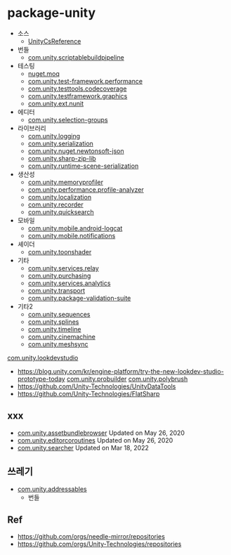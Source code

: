 # package-unity

- 소스
  - [UnityCsReference](https://github.com/needle-mirror/UnityCsReference)
- 번들
  - [com.unity.scriptablebuildpipeline](https://github.com/needle-mirror/com.unity.scriptablebuildpipeline)
- 테스팅
  - [nuget.moq](https://github.com/needle-mirror/nuget.moq)
  - [com.unity.test-framework.performance](https://github.com/needle-mirror/com.unity.test-framework.performance)
  - [com.unity.testtools.codecoverage](https://github.com/needle-mirror/com.unity.testtools.codecoverage)
  - [com.unity.testframework.graphics](https://github.com/needle-mirror/com.unity.testframework.graphics)
  - [com.unity.ext.nunit](https://github.com/needle-mirror/com.unity.ext.nunit)
- 에디터
  - [com.unity.selection-groups](https://github.com/needle-mirror/com.unity.selection-groups)
- 라이브러리
  - [com.unity.logging](https://github.com/needle-mirror/com.unity.logging)
  - [com.unity.serialization](https://github.com/needle-mirror/com.unity.serialization)
  - [com.unity.nuget.newtonsoft-json](https://github.com/needle-mirror/com.unity.nuget.newtonsoft-json)
  - [com.unity.sharp-zip-lib](https://github.com/needle-mirror/com.unity.sharp-zip-lib)
  - [com.unity.runtime-scene-serialization](https://github.com/needle-mirror/com.unity.runtime-scene-serialization)
- 생산성
  - [com.unity.memoryprofiler](https://github.com/needle-mirror/com.unity.memoryprofiler)
  - [com.unity.performance.profile-analyzer](https://github.com/needle-mirror/com.unity.performance.profile-analyzer)
  - [com.unity.localization](https://github.com/needle-mirror/com.unity.localization)
  - [com.unity.recorder](https://github.com/needle-mirror/com.unity.recorder)
  - [com.unity.quicksearch](https://github.com/needle-mirror/com.unity.quicksearch)
- 모바일
  - [com.unity.mobile.android-logcat](https://github.com/needle-mirror/com.unity.mobile.android-logcat)
  - [com.unity.mobile.notifications](https://github.com/needle-mirror/com.unity.mobile.notifications)
- 셰이더
  - [com.unity.toonshader](https://github.com/needle-mirror/com.unity.toonshader)
- 기타
  - [com.unity.services.relay](https://github.com/needle-mirror/com.unity.services.relay)
  - [com.unity.purchasing](https://github.com/needle-mirror/com.unity.purchasing)
  - [com.unity.services.analytics](https://github.com/needle-mirror/com.unity.services.analytics)
  - [com.unity.transport](https://github.com/needle-mirror/com.unity.transport)
  - [com.unity.package-validation-suite](https://github.com/needle-mirror/com.unity.package-validation-suite)
- 기타2
  - [com.unity.sequences](https://github.com/needle-mirror/com.unity.sequences)
  - [com.unity.splines](https://github.com/needle-mirror/com.unity.splines)
  - [com.unity.timeline](https://github.com/needle-mirror/com.unity.timeline)
  - [com.unity.cinemachine](https://github.com/needle-mirror/com.unity.cinemachine)
  - [com.unity.meshsync](https://github.com/needle-mirror/com.unity.meshsync)

[com.unity.lookdevstudio](https://github.com/Unity-Technologies/lookdev-studio/)
  - <https://blog.unity.com/kr/engine-platform/try-the-new-lookdev-studio-prototype-today>
[com.unity.probuilder](https://github.com/Unity-Technologies/com.unity.probuilder)
[com.unity.polybrush](https://github.com/needle-mirror/com.unity.polybrush)
- <https://github.com/Unity-Technologies/UnityDataTools>
- <https://github.com/Unity-Technologies/FlatSharp>


## xxx

- [com.unity.assetbundlebrowser](https://github.com/needle-mirror/com.unity.assetbundlebrowser)  Updated on May 26, 2020
- [com.unity.editorcoroutines](https://github.com/needle-mirror/com.unity.editorcoroutines)  Updated on May 26, 2020
- [com.unity.searcher](https://github.com/needle-mirror/com.unity.searcher) Updated on Mar 18, 2022

## 쓰레기

- [com.unity.addressables](https://github.com/needle-mirror/com.unity.addressables)
  - 번들


## Ref

- <https://github.com/orgs/needle-mirror/repositories>
- <https://github.com/orgs/Unity-Technologies/repositories>